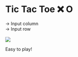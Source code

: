 # Tic Tac Toe ❌ O
-> Input column<br>
-> Input row<br><br>
<img src="https://cdn.discordapp.com/attachments/627202547962347552/1017049992214622259/Screenshot_2022-09-07_193216.png">

Easy to play!

